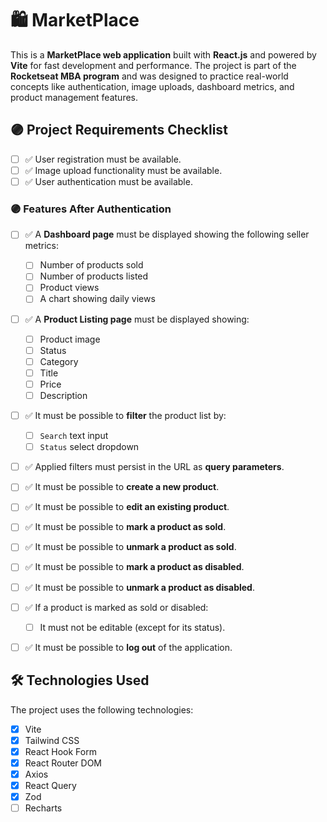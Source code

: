 # 🛍️ MarketPlace

This is a **MarketPlace web application** built with **React.js** and powered by **Vite** for fast development and performance.
The project is part of the **Rocketseat MBA program** and was designed to practice real-world concepts like authentication, image uploads, dashboard metrics, and product management features.


## 🟣 Project Requirements Checklist

- [ ] ✅ User registration must be available.
- [ ] ✅ Image upload functionality must be available.
- [ ] ✅ User authentication must be available.

### 🟣 Features After Authentication

- [ ] ✅ A **Dashboard page** must be displayed showing the following seller metrics:
  - [ ] Number of products sold
  - [ ] Number of products listed
  - [ ] Product views
  - [ ] A chart showing daily views

- [ ] ✅ A **Product Listing page** must be displayed showing:
  - [ ] Product image
  - [ ] Status
  - [ ] Category
  - [ ] Title
  - [ ] Price
  - [ ] Description

- [ ] ✅ It must be possible to **filter** the product list by:
  - [ ] `Search` text input
  - [ ] `Status` select dropdown

- [ ] ✅ Applied filters must persist in the URL as **query parameters**.
- [ ] ✅ It must be possible to **create a new product**.
- [ ] ✅ It must be possible to **edit an existing product**.
- [ ] ✅ It must be possible to **mark a product as sold**.
- [ ] ✅ It must be possible to **unmark a product as sold**.
- [ ] ✅ It must be possible to **mark a product as disabled**.
- [ ] ✅ It must be possible to **unmark a product as disabled**.
- [ ] ✅ If a product is marked as sold or disabled:
  - [ ] It must not be editable (except for its status).
- [ ] ✅ It must be possible to **log out** of the application.


## 🛠️ Technologies Used

The project uses the following technologies:

- [x] Vite
- [x] Tailwind CSS
- [x] React Hook Form
- [x] React Router DOM
- [x] Axios
- [x] React Query
- [x] Zod
- [ ] Recharts